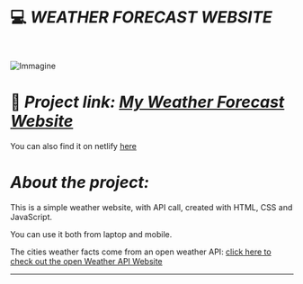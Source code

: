 # :computer: *WEATHER FORECAST WEBSITE*
<div id="top"></div>
<br />
<div align="center">
  </a>
  <p align="center">
  </p>
</div>

![Immagine](https://i.ibb.co/3NRGFDs/weather-app.png)
# :link: *Project link: [My Weather Forecast Website](https://ila1997.github.io/weather-app/)*

You can also find it on netlify [here](https://ilaria-nuzzaco-weather-website.netlify.app/)

# *About the project:*
This is a simple weather website, with API call, created with HTML, CSS and JavaScript.

You can use it both from laptop and mobile.

The cities weather facts come from an open weather API: [click here to check out the open Weather API Website](https://openweathermap.org/api)

______
